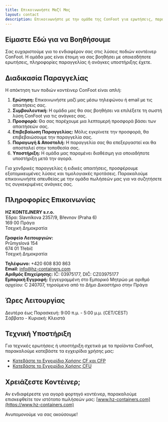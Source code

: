 ```yaml
---
title: Επικοινωνήστε Μαζί Μας
layout: contact
description: Επικοινωνήστε με την ομάδα της ConFoot για ερωτήσεις, παραγγελίες και υποστήριξη.
---
```


## Είμαστε Εδώ για να Βοηθήσουμε

Σας ευχαριστούμε για το ενδιαφέρον σας στις λύσεις ποδιών κοντέινερ ConFoot. Η ομάδα μας είναι έτοιμη να σας βοηθήσει με οποιεσδήποτε ερωτήσεις, πληροφορίες παραγγελίας ή ανάγκες υποστήριξης έχετε.

## Διαδικασία Παραγγελίας

Η απόκτηση των ποδιών κοντέινερ ConFoot είναι απλή:

1. **Ερώτηση:** Επικοινωνήστε μαζί μας μέσω τηλεφώνου ή email με τις απαιτήσεις σας.
2. **Συμβουλευτική:** Η ομάδα μας θα σας βοηθήσει να επιλέξετε τη σωστή λύση ConFoot για τις ανάγκες σας.
3. **Προσφορά:** Θα σας παρέχουμε μια λεπτομερή προσφορά βάσει των απαιτήσεών σας.
4. **Επιβεβαίωση Παραγγελίας:** Μόλις εγκρίνετε την προσφορά, θα επιβεβαιώσουμε την παραγγελία σας.
5. **Παραγωγή & Αποστολή:** Η παραγγελία σας θα επεξεργαστεί και θα αποσταλεί στην τοποθεσία σας.
6. **Υποστήριξη:** Η ομάδα μας παραμένει διαθέσιμη για οποιαδήποτε υποστήριξη μετά την αγορά.

Για χονδρικές παραγγελίες ή ειδικές απαιτήσεις, προσφέρουμε εξατομικευμένες λύσεις και τιμολογιακές προτάσεις. Παρακαλούμε επικοινωνήστε απευθείας με την ομάδα πωλήσεών μας για να συζητήσετε τις συγκεκριμένες ανάγκες σας.

## Πληροφορίες Επικοινωνίας

**HZ KONTEJNERY s.r.o.**  
Έδρα: Slavníkova 2357/9, Břevnov (Praha 6)  
169 00 Πράγα  
Τσεχική Δημοκρατία

**Γραφείο Λειτουργιών:**  
Průmyslová 154  
674 01 Třebíč  
Τσεχική Δημοκρατία

**Τηλέφωνο:** +420 608 830 863  
**Email:** [info@hz-containers.com](mailto:info@hz-containers.com)  
**Αριθμός Επιχείρησης:** IČ: 03975177, DIČ: CZ03975177  
**Εμπορική Εγγραφή:** Εγγεγραμμένη στο Εμπορικό Μητρώο με αριθμό αρχείου: C 240707, τηρούμενο από το Δήμο Δικαστήριο στην Πράγα

## Ώρες Λειτουργίας

Δευτέρα έως Παρασκευή: 9:00 π.μ. - 5:00 μ.μ. (CET/CEST)  
Σάββατο - Κυριακή: Κλειστά

## Τεχνική Υποστήριξη

Για τεχνικές ερωτήσεις ή υποστήριξη σχετικά με τα προϊόντα ConFoot, παρακαλούμε κατεβάστε τα εγχειρίδια χρήσης μας:
- [Κατεβάστε το Εγχειρίδιο Χρήσης CF και CFP](/wp-content/confoot_navod-k-pouziti_CZ.pdf)
- [Κατεβάστε το Εγχειρίδιο Χρήσης CFU](/wp-content/confoot_CFU_navod-k-pouziti_CZ.pdf)

## Χρειάζεστε Κοντέινερ;

Αν ενδιαφέρεστε για αγορά φορτηγό κοντέινερ, παρακαλούμε επισκεφθείτε τον ιστότοπο πωλήσεών μας:
[www.hz-containers.com](https://www.hz-containers.com)

Ανυπομονούμε να σας ακούσουμε!